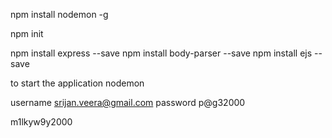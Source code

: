 npm install nodemon -g

npm init

npm install express --save
npm install body-parser --save
npm install ejs --save

to start the application
nodemon


username srijan.veera@gmail.com
password p@g32000

m1lkyw9y2000
